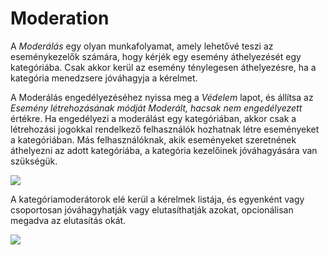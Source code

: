 # Moderation

A *Moderálás* egy olyan munkafolyamat, amely lehetővé teszi az eseménykezelők számára, hogy kérjék egy esemény áthelyezését egy kategóriába. Csak akkor kerül az esemény ténylegesen áthelyezésre, ha a kategória menedzsere jóváhagyja a kérelmet.

A Moderálás engedélyezéséhez nyissa meg a *Védelem* lapot, és állítsa az *Esemény létrehozásának módját* *Moderált, hacsak nem engedélyezett* értékre. Ha engedélyezi a moderálást egy kategóriában, akkor csak a létrehozási jogokkal rendelkező felhasználók hozhatnak létre eseményeket a kategóriában. Más felhasználóknak, akik eseményeket szeretnének áthelyezni az adott kategóriába, a kategória kezelőinek jóváhagyására van szükségük.

![](../assets/category_moderation_event_move.png)

A kategóriamoderátorok elé kerül a kérelmek listája, és egyenként vagy csoportosan jóváhagyhatják vagy elutasíthatják azokat, opcionálisan megadva az elutasítás okát.

![](../assets/category_moderation.png)
